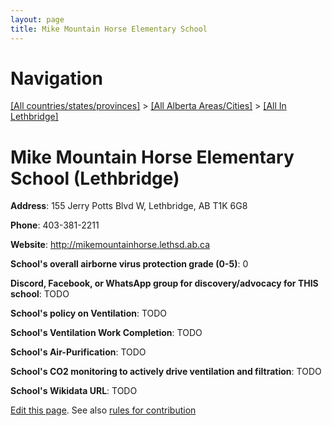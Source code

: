 ```yaml
---
layout: page
title: Mike Mountain Horse Elementary School
---
```

# Navigation

[[All countries/states/provinces]](../../..) > [[All Alberta Areas/Cities]](../..) > [[All In Lethbridge]](..)

# Mike Mountain Horse Elementary School (Lethbridge)

**Address**: 155 Jerry Potts Blvd W, Lethbridge, AB T1K 6G8

**Phone**: 403-381-2211

**Website**: <http://mikemountainhorse.lethsd.ab.ca>

**School's overall airborne virus protection grade (0-5)**: 0

**Discord, Facebook, or WhatsApp group for discovery/advocacy for THIS school**: TODO

**School's policy on Ventilation**: TODO

**School's Ventilation Work Completion**: TODO

**School's Air-Purification**: TODO

**School's CO2 monitoring to actively drive ventilation and filtration**: TODO

**School's Wikidata URL**: TODO


[Edit this page](https://github.com/ventilate-schools/AB/edit/main/./Lethbridge/Mike_Mountain_Horse_Elementary_School.md). See also [rules for contribution](../../../contribution-rules/)